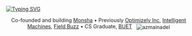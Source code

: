 [![Typing SVG](https://readme-typing-svg.herokuapp.com?font=Jost&size=92&color=000000&center=true&vCenter=true&width=1000&height=160&lines=%3CHello%2C+World!%2F%3E;%3C%E0%A6%95%E0%A6%BF%E0%A6%B0%E0%A7%87%2C+%E0%A6%AA%E0%A7%83%E0%A6%A5%E0%A6%BF%E0%A6%AC%E0%A7%80!%2F%3E)](https://git.io/typing-svg)
<!---
*<p align="center">"I turn coffee into code, use tabs over spaces, and sometimes despise myself as an engineer."</p>*
--->
<p align="center">Co-founded and building <a href='https://monsha.ai'>Monsha</a> • Previously <a href='https://optimizely.com'>Optimizely Inc</a>, <a href='https://intelligentmachin.es'>Intelligent Machines</a>, <a href='https://field.buzz'>Field Buzz</a> • CS Graduate, <a href='https://buet.ac.bd'>BUET</a> &nbsp; <img align='center' src="https://komarev.com/ghpvc/?username=azmainadel" alt="azmainadel" />  </p>
